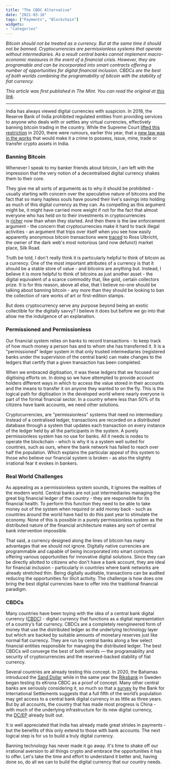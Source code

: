 ```yaml
---
title: "The CBDC Alternative"
date: "2021-03-16"
tags: ["Payments", "Blockchain"]
widgets: 
- "categories"
---
```


*Bitcoin should not be treated as a currency. But at the same time it should not be banned. Cryptocurrencies are permissionless systems that operate without intermediaries. As a result central banks cannot implement macro-economic measures in the event of a financial crisis. However, they are programable and can be incorporated into smart contracts offering a number of opportunities for digital financial inclusion. CBDCs are the best of both worlds combining the programability of bitcoin with the stability of fiat currency.*
<!--more-->

*This article was first published in The Mint. You can read the original at [this link](https://www.livemint.com/opinion/columns/india-should-abandon-its-suspicion-of-digital-currency-11615912074957.html).*

---

India has always viewed digital currencies with suspicion. In 2018, the Reserve Bank of India prohibited regulated entities from providing services to anyone who deals with or settles any virtual currencies, effectively banning bitcoin trading in the country. While the Supreme Court [lifted this restriction](https://www.news18.com/news/tech/supreme-court-removes-ban-on-cryptocurrency-transactions-in-india-2525243.html) in 2020, there were rumours, earlier this year, that a [new law was in the works](https://www.reuters.com/article/uk-india-cryptocurrency-ban-idINKBN2B60QP) that would make it a crime to possess, issue, mine, trade or transfer crypto assets in India.

### Banning Bitcoin

Whenever I speak to my banker friends about bitcoin, I am left with the impression that the very notion of a decentralised digital currency shakes them to their core.

They give me all sorts of arguments as to why it should be prohibited - usually starting with concern over the speculative nature of bitcoins and the fact that so many hapless souls have poured their live's savings into holding as much of this digital currency as they can. As compelling as this argument might be, it might have carried more weight if not for the fact that almost everyone who has held on to their investments in cryptocurrencies is [richer](https://www.msn.com/en-us/money/news/bitcoin-hoard-fuels-one-of-world-s-biggest-crypto-fortunes/ar-BB1ewQXy) now than when they started. And then there is the law enforcement argument - the concern that cryptocurrencies make it hard to track illegal activities - an argument that trips over itself when you see how easily apparently anonymous bitcoin transactions were [traced](https://www.dailydot.com/unclick/fbi-investigation-dread-pirate-roberts-silk-road/) to Ross Ulbricht, the owner of the dark web's most notorious (and now defunct) market place, Silk Road.

Truth be told, I don't really think it is particularly helpful to think of bitcoin as a currency. One of the most important attributes of a currency is that it should be a stable store of value - and bitcoins are anything but. Instead, I believe it is more helpful to think of bitcoins as just another asset - the digital equivalent of a scarce commodity that, like gold, certain collectors prize. It is for this reason, above all else, that I believe no-one should be talking about banning bitcoin - any more than they should be looking to ban the collection of rare works of art or first-edition stamps.

But does cryptocurrency serve any purpose beyond being an exotic collectible for the digitally savvy? I believe it does but before we go into that allow me the indulgence of an explanation.

### Permissioned and Permissionless

Our financial system relies on banks to record transactions - to keep track of how much money a person has and to whom she has transferred it. It is a "permissioned" ledger system in that only trusted intermediaries (registered banks under the supervision of the central bank) can make changes to the ledgers that certify that a given transaction has been completed.

When we embraced digitisation, it was these ledgers that we focused our digitising efforts on. In doing so we have attempted to provide account holders different ways in which to access the value stored in their accounts and the means to transfer it on anyone they wanted to on the fly. This is the logical path for digitisation in the developed world where nearly everyone is part of the formal financial sector. In a country where less than 50% of its citizens have bank accounts, we need other solutions.

Cryptocurrencies, are "permissionless" systems that need no intermediary. Instead of a centralised ledger, transactions are recorded on a distributed database through a system that updates each transaction on every instance of the ledger held by all the participants in the system. A purely permissionless system has no use for banks. All it needs is nodes to operate the blockchain - which is why it is a system well suited for countries, such as ours, where the bank network has failed to reach over half the population. Which explains the particular appeal of this system to those who believe our financial system is broken - as also the slightly irrational fear it evokes in bankers.

### Real World Challenges

As appealing as a permissionless system sounds, it ignores the realities of the modern world. Central banks are not just intermediaries managing the great big financial ledger of the country - they are responsible for its financial health. To perform this function they need to be able to take money out of the system when required or add money back - such as countries around the world have had to do this past year to stimulate the economy. None of this is possible in a purely permissionless system as the distributed nature of the financial architecture makes any sort of central bank intervention impossible.

That said, a currency designed along the lines of bitcoin has many advantages that we should not ignore. Digitally native currencies are programmable and capable of being incorporated into smart contracts offering various opportunities for innovative digital solutions. Since they can be directly allotted to citizens who don't have a bank account, they are ideal for financial inclusion - particularly in countries where bank networks are already stretched thin. Being digitally auditable, transactions can be audited reducing the opportunities for illicit activity. The challenge is how does one bring the best digital currencies have to offer into the traditional financial paradigm.

### CBDCs

Many countries have been toying with the idea of a central bank digital currency ([CBDC](https://www.coindesk.com/what-is-a-cbdc)) - digital currency that functions as a digital representation of a country’s fiat currency. CBDCs are a completely reengineered form of money that use the distributed ledger as the underlying technology layer but which are backed by suitable amounts of monetary reserves just like normal fiat currency. They are run by central banks along a few select financial entities responsible for managing the distributed ledger. The best CBDCs will converge the best of both worlds — the programability and security of cryptocurrencies and the reserved-backed stability of fiat currency.

Several countries are already testing this concept. In 2020, the Bahamas introduced the [Sand Dollar](https://thedailychain.com/the-bahamas-become-the-first-country-to-officially-launch-a-cbdc/) while in the same year the [Riksbank](https://www.riksbank.se/en-gb/press-and-published/notices-and-press-releases/notices/2020/the-riksbank-to-test-technical-solution-for-the-e-krona/) in Sweden began testing its eKrona CBDC as a proof of concept. Many other central banks are seriously considering it, so much so that a [survey](https://www.bis.org/publ/bppdf/bispap107.pdf) by the Bank for International Settlements suggests that a full fifth of the world’s population may get access to a central bank digital currency in as little as three years. But by all accounts, the country that has made most progress is China - with much of the underlying infrastructure for its new digital currency, the [DC/EP](https://boxmining.com/dcep/) already built out.

It is well appreciated that India has already made great strides in payments - but the benefits of this only extend to those with bank accounts. The next logical step is for us to build a truly digital currency.

Banning technology has never made it go away. It's time to shake off our irrational aversion to all things crypto and embrace the opportunities it has to offer. Let's take the time and effort to understand it better and, having done so, do all we can to build the digital currency that our country needs.
